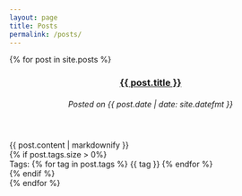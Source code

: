 ```yaml
---
layout: page
title: Posts
permalink: /posts/
---
```

{% for post in site.posts %}
<article>
  <header>
    <h3><a href="{{ post.url }}">{{ post.title }}</a></h3>
    <h6>Posted on {{ post.date | date: site.datefmt }}</h6>
  </header>
  {{ post.content | markdownify }}
  <footer>
    {% if post.tags.size > 0%}
    <div class="tags">Tags:
      {% for tag in post.tags %}
      <span class="tag">{{ tag }}</span>
      {% endfor %}
    </div>
    {% endif %}
  </footer>
</article>
{% endfor %}
